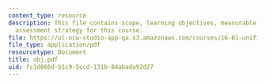 ```yaml
---
content_type: resource
description: This file contains scope, learning objectives, measurable outcomes and
  assessment strategy for this course.
file: https://ol-ocw-studio-app-qa.s3.amazonaws.com/courses/16-01-unified-engineering-i-ii-iii-iv-fall-2005-spring-2006/fc1d866db1c95ccd131b84abada92d27_obj.pdf
file_type: application/pdf
resourcetype: Document
title: obj.pdf
uid: fc1d866d-b1c9-5ccd-131b-84abada92d27
---
```

